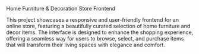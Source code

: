 Home Furniture & Decoration Store Frontend

This project showcases a responsive and user-friendly frontend for an online store, featuring a beautifully curated selection of home furniture and decor items. The interface is designed to enhance the shopping experience, offering a seamless way for users to browse, select, and purchase items that will transform their living spaces with elegance and comfort.
